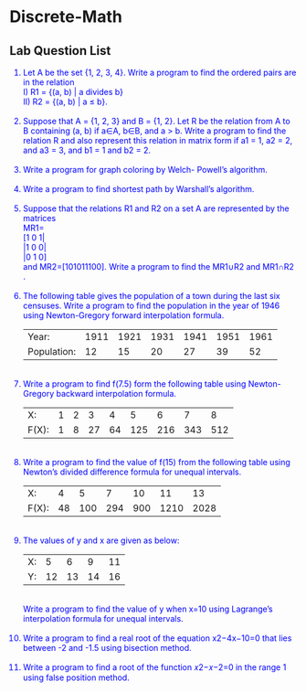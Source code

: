 # Discrete-Math
## Lab Question List

<ol style="color:blue;">
  <li>Let A be the set {1, 2, 3, 4}. Write a program to find the ordered pairs are in the relation<br/>
 I) R1 = {(a, b) | a divides b} <br/>II) R2 = {(a, b) | a ≤ b}.</li>
  <br/>
  <li>Suppose that A = {1, 2, 3} and B = {1, 2}. Let R be the relation from A to B containing (a, b) if a∈A, b∈B, and a > b. Write a program to find the relation R and also represent this relation in matrix form if a1 = 1, a2 = 2, and a3 = 3, and b1 = 1 and b2 = 2.</li>
  <br/>
  <li>Write a program for graph coloring by Welch- Powell’s algorithm.</li>
  <br/>
  <li>Write a program to find shortest path by Warshall’s algorithm.</li>
  <br/>
  <li>Suppose that the relations R1 and R2 on a set A are represented by the matrices<br/>
   MR1=<br/>[1 0 1|<br/>
       |1 0 0|<br/>
       |0 1 0]<br/> and MR2=[101011100]. Write a program to find the MR1∪R2 and MR1∩R2 .
  </li>
  <br/>
  <li>The following table gives the population of a town during the last six censuses. Write a program to find the population in the year of 1946 using Newton-Gregory forward interpolation formula.<br/>
    
      
  </li>
  <table>
    <tr><td>Year:</td><td>1911</td><td>1921</td><td>1931</td><td>1941</td><td>1951</td><td>1961</td></tr>
    <tr><td>Population:</td><td>12</td><td>15</td><td>20</td><td>27</td><td>39</td><td>52</td></tr>
  </table>
  <br/>
  <li>Write a program to find f(7.5) form the following table using Newton-Gregory backward interpolation formula.
  <br/>
    <table> <tr><td>X:</td><td>1</td><td>2</td><td>3</td><td>4</td><td>5</td><td>6</td><td>7</td><td>8</td></tr><tr><td>F(X):</td><td>1</td><td>8</td><td>27</td><td>64</td><td>125</td><td>216</td><td>343</td><td>512</td></tr>
    </table>
  </li>
  <br/>
  <li>Write a program to find the value of f(15) from the following table using Newton’s divided difference formula for unequal intervals.<br/>
    <table> <tr><td>X:</td><td>4</td><td>5</td><td>7</td><td>10</td><td>11</td><td>13</td></tr><tr><td>F(X):</td><td>48</td><td>100</td><td>294</td><td>900</td><td>1210</td><td>2028</td></tr>
    </table>
  </li>
  <br/>
  <li>The values of y and x are given as below:<br/>
    <table>
       <tr><td>X:</td><td>5</td><td>6</td><td>9</td><td>11</td></tr>
      <tr><td>Y:</td><td>12</td><td>13</td><td>14</td><td>16</td></tr>
    </table>
  <br/>
    Write a program to find the value of y when x=10 using Lagrange’s interpolation formula for unequal intervals.
  </li>
  <br/>
  <li>Write a program to find a real root of the equation x2−4x−10=0 that lies between -2 and -1.5 using bisection method.</li>
  <br/>
  <li>Write a program to find a root of the function 𝑥2−𝑥−2=0 in the range 1<x<3<br/> using false position method.<br/></li>
</ol>
